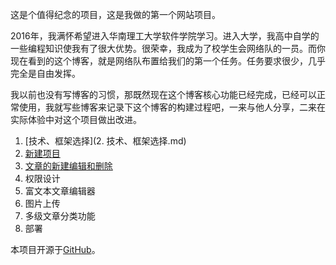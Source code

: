这是个值得纪念的项目，这是我做的第一个网站项目。

2016年，我满怀希望进入华南理工大学软件学院学习。进入大学，我高中自学的一些编程知识使我有了很大优势。很荣幸，我成为了校学生会网络队的一员。而你现在看到的这个博客，就是网络队布置给我们的第一个任务。任务要求很少，几乎完全是自由发挥。

我以前也没有写博客的习惯，那既然现在这个博客核心功能已经完成，已经可以正常使用，我就写些博客来记录下这个博客的构建过程吧，一来与他人分享，二来在实际体验中对这个项目做出改进。

1. [技术、框架选择](2. 技术、框架选择.md)
2. [新建项目]()
3. [文章的新建编辑和删除]()
4. 权限设计
5. 富文本文章编辑器
6. 图片上传
7. 多级文章分类功能
8. 部署

本项目开源于[GitHub](https://github.com/huww98/MyBlog)。

